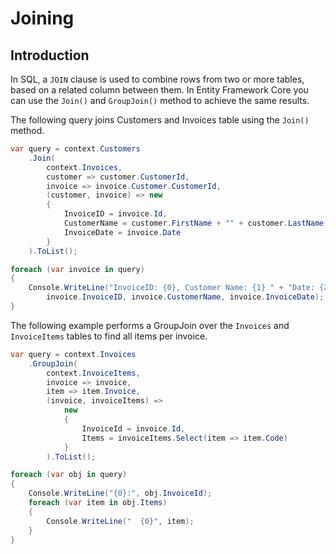 # Joining

## Introduction

In SQL, a `JOIN` clause is used to combine rows from two or more tables, based on a related column between them. In Entity Framework Core you can use the `Join()` and `GroupJoin()` method to achieve the same results.

The following query joins Customers and Invoices table using the `Join()` method. 


```csharp
var query = context.Customers
    .Join(
        context.Invoices,
        customer => customer.CustomerId,
        invoice => invoice.Customer.CustomerId,
        (customer, invoice) => new
        {
            InvoiceID = invoice.Id,
            CustomerName = customer.FirstName + "" + customer.LastName,
            InvoiceDate = invoice.Date
        }
    ).ToList();

foreach (var invoice in query)
{
    Console.WriteLine("InvoiceID: {0}, Customer Name: {1} " + "Date: {2} ",
        invoice.InvoiceID, invoice.CustomerName, invoice.InvoiceDate);
}
```

The following example performs a GroupJoin over the `Invoices` and `InvoiceItems` tables to find all items per invoice.


```csharp
var query = context.Invoices
    .GroupJoin(
        context.InvoiceItems,
        invoice => invoice,
        item => item.Invoice,
        (invoice, invoiceItems) =>
            new
            {
                InvoiceId = invoice.Id,
                Items = invoiceItems.Select(item => item.Code)
            }
        ).ToList();

foreach (var obj in query)
{
    Console.WriteLine("{0}:", obj.InvoiceId);
    foreach (var item in obj.Items)
    {
        Console.WriteLine("  {0}", item);
    }
}
```
